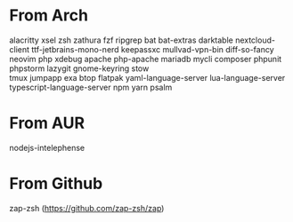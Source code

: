 # From Arch
alacritty
xsel
zsh
zathura
fzf
ripgrep
bat
bat-extras
darktable
nextcloud-client
ttf-jetbrains-mono-nerd
keepassxc
mullvad-vpn-bin
diff-so-fancy
neovim
php
xdebug
apache
php-apache
mariadb
mycli
composer
phpunit
phpstorm
lazygit
gnome-keyring
stow    
tmux
jumpapp
exa
btop
flatpak
yaml-language-server
lua-language-server
typescript-language-server
npm
yarn
psalm


# From AUR
nodejs-intelephense

# From Github
zap-zsh (https://github.com/zap-zsh/zap)

